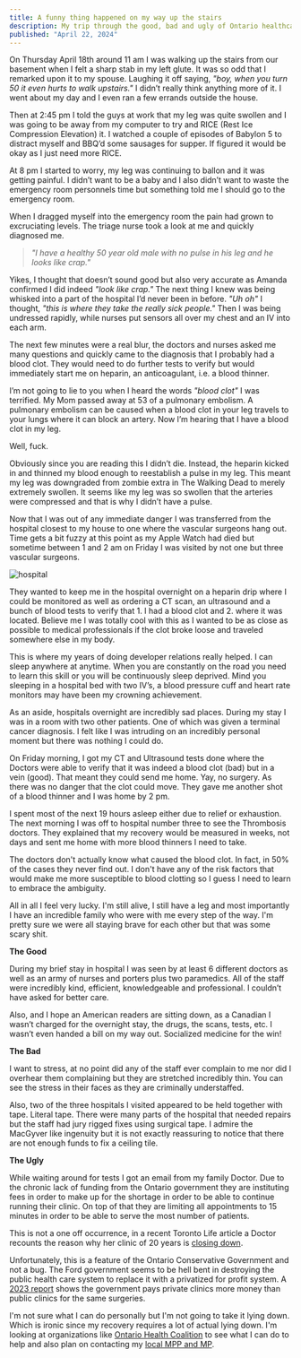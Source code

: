 ```yaml
---
title: A funny thing happened on my way up the stairs
description: My trip through the good, bad and ugly of Ontario healthcare
published: "April 22, 2024"
---
```


On Thursday April 18th around 11 am I was walking up the stairs from our basement when I felt a sharp stab in my left glute. It was so odd that I remarked upon it to my spouse. Laughing it off saying, _"boy, when you turn 50 it even hurts to walk upstairs."_ I didn’t really think anything more of it. I went about my day and I even ran a few errands outside the house.

Then at 2:45 pm I told the guys at work that my leg was quite swollen and I was going to be away from my computer to try and RICE (Rest Ice Compression Elevation) it. I watched a couple of episodes of Babylon 5 to distract myself and BBQ’d some sausages for supper. If figured it would be okay as I just need more RICE.

At 8 pm I started to worry, my leg was continuing to ballon and it was getting painful. I didn’t want to be a baby and I also didn’t want to waste the emergency room personnels time but something told me I should go to the emergency room.

When I dragged myself into the emergency room the pain had grown to excruciating levels. The triage nurse took a look at me and quickly diagnosed me.

> _"I have a healthy 50 year old male with no pulse in his leg and he looks like crap."_

Yikes, I thought that doesn’t sound good but also very accurate as Amanda confirmed I did indeed _"look like crap."_ The next thing I knew was being whisked into a part of the hospital I’d never been in before. _"Uh oh"_ I thought, _"this is where they take the really sick people."_ Then I was being undressed rapidly, while nurses put sensors all over my chest and an IV into each arm.

The next few minutes were a real blur, the doctors and nurses asked me many questions and quickly came to the diagnosis that I probably had a blood clot. They would need to do further tests to verify but would immediately start me on heparin, an anticoagulant, i.e. a blood thinner.

I’m not going to lie to you when I heard the words _"blood clot"_ I was terrified. My Mom passed away at 53 of a pulmonary embolism. A pulmonary embolism can be caused when a blood clot in your leg travels to your lungs where it can block an artery. Now I’m hearing that I have a blood clot in my leg.

Well, fuck.

Obviously since you are reading this I didn’t die. Instead, the heparin kicked in and thinned my blood enough to reestablish a pulse in my leg. This meant my leg was downgraded from zombie extra in The Walking Dead to merely extremely swollen. It seems like my leg was so swollen that the arteries were compressed and that is why I didn’t have a pulse.

Now that I was out of any immediate danger I was transferred from the hospital closest to my house to one where the vascular surgeons hang out. Time gets a bit fuzzy at this point as my Apple Watch had died but sometime between 1 and 2 am on Friday I was visited by not one but three vascular surgeons.

![hospital](/_public/images/hospital.jpg "looking dapper")

They wanted to keep me in the hospital overnight on a heparin drip where I could be monitored as well as ordering a CT scan, an ultrasound and a bunch of blood tests to verify that 1. I had a blood clot and 2. where it was located. Believe me I was totally cool with this as I wanted to be as close as possible to medical professionals if the clot broke loose and traveled somewhere else in my body.

This is where my years of doing developer relations really helped. I can sleep anywhere at anytime. When you are constantly on the road you need to learn this skill or you will be continuously sleep deprived. Mind you sleeping in a hospital bed with two IV’s, a blood pressure cuff and heart rate monitors may have been my crowning achievement.

As an aside, hospitals overnight are incredibly sad places. During my stay I was in a room with two other patients. One of which was given a terminal cancer diagnosis. I felt like I was intruding on an incredibly personal moment but there was nothing I could do.

On Friday morning, I got my CT and Ultrasound tests done where the Doctors were able to verify that it was indeed a blood clot (bad) but in a vein (good). That meant they could send me home. Yay, no surgery. As there was no danger that the clot could move. They gave me another shot of a blood thinner and I was home by 2 pm.

I spent most of the next 19 hours asleep either due to relief or exhaustion. The next morning I was off to hospital number three to see the Thrombosis doctors. They explained that my recovery would be measured in weeks, not days and sent me home with more blood thinners I need to take.

The doctors don't actually know what caused the blood clot. In fact, in 50% of the cases they never find out. I don't have any of the risk factors that would make me more susceptible to blood clotting so I guess I need to learn to embrace the ambiguity.

All in all I feel very lucky. I'm still alive, I still have a leg and most importantly I have an incredible family who were with me every step of the way. I'm pretty sure we were all staying brave for each other but that was some scary shit.

**The Good**

During my brief stay in hospital I was seen by at least 6 different doctors as well as an army of nurses and porters plus two paramedics. All of the staff were incredibly kind, efficient, knowledgeable and professional. I couldn’t have asked for better care.

Also, and I hope an American readers are sitting down, as a Canadian I wasn’t charged for the overnight stay, the drugs, the scans, tests, etc. I wasn’t even handed a bill on my way out. Socialized medicine for the win!

**The Bad**

I want to stress, at no point did any of the staff ever complain to me nor did I overhear them complaining but they are stretched incredibly thin. You can see the stress in their faces as they are criminally understaffed.

Also, two of the three hospitals I visited appeared to be held together with tape. Literal tape. There were many parts of the hospital that needed repairs but the staff had jury rigged fixes using surgical tape. I admire the MacGyver like ingenuity but it is not exactly reassuring to notice that there are not enough funds to fix a ceiling tile.

**The Ugly**

While waiting around for tests I got an email from my family Doctor. Due to the chronic lack of funding from the Ontario government they are instituting fees in order to make up for the shortage in order to be able to continue running their clinic. On top of that they are limiting all appointments to 15 minutes in order to be able to serve the most number of patients.

This is not a one off occurrence, in a recent Toronto Life article a Doctor recounts the reason why her clinic of 20 years is [closing down](https://torontolife.com/city/family-doctor-clinic-closing-burnout-inflation/).

Unfortunately, this is a feature of the Ontario Conservative Government and not a bug. The Ford government seems to be hell bent in destroying the public health care system to replace it with a privatized for profit system. A [2023 report](https://www.cbc.ca/news/canada/toronto/ontario-doug-ford-private-clinic-surgeries-fees-hospitals-1.7026926) shows the government pays private clinics more money than public clinics for the same surgeries.

I'm not sure what I can do personally but I'm not going to take it lying down. Which is ironic since my recovery requires a lot of actual lying down. I'm looking at organizations like [Ontario Health Coalition](https://www.ontariohealthcoalition.ca/) to see what I can do to help and also plan on contacting my [local MPP and MP](https://communitylegalcentre.ca/our-services/improving-legal-rights/write-to-your-mp-or-mpp/).
